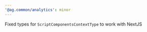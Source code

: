 ```yaml
---
'@ag.common/analytics': minor
---
```


Fixed types for `ScriptComponentsContextType` to work with NextJS
